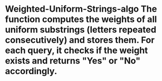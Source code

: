 # Weighted-Uniform-Strings-algo The function computes the weights of all uniform substrings (letters repeated consecutively) and stores them. For each query, it checks if the weight exists and returns "Yes" or "No" accordingly.
